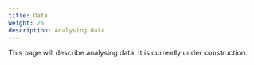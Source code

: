```yaml
---
title: Data
weight: 25
description: Analysing data
---
```


This page will describe analysing data.  It is currently under construction.
 
 	  
